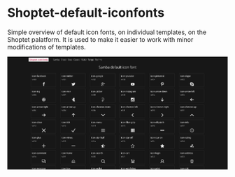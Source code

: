 # Shoptet-default-iconfonts
Simple overview of default icon fonts, on individual templates, on the Shoptet palatform.  It is used to make it easier to work with minor modifications of templates.

![showcase](https://github.com/xJANKOSLAVx/Shoptet-default-iconfonts/blob/master/showcase.png)
